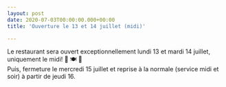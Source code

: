 ```yaml
---
layout: post
date: 2020-07-03T00:00:00.000+00:00
title: 'Ouverture le 13 et 14 juillet (midi)'

---
```

Le restaurant sera ouvert exceptionnellement lundi 13 et mardi 14 juillet, uniquement le midi! 🎉 🍽 🍷  
Puis, fermeture le mercredi 15 juillet et reprise à la normale (service midi et soir) à partir de jeudi 16.
